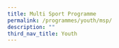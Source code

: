 ```yaml
---
title: Multi Sport Programme
permalink: /programmes/youth/msp/
description: ""
third_nav_title: Youth
---
```

